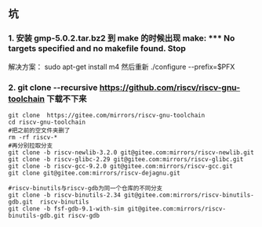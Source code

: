 ## 坑
### 1. 安装 gmp-5.0.2.tar.bz2 到 make 的时候出现 make: *** No targets specified and no makefile found.  Stop
解决方案：
sudo apt-get install m4
然后重新 ./configure --prefix=$PFX


### 2. git clone --recursive https://github.com/riscv/riscv-gnu-toolchain 下载不下来

```
git clone  https://gitee.com/mirrors/riscv-gnu-toolchain
cd riscv-gnu-toolchain
#把之前的空文件夹删了
rm -rf riscv-*
#再分别拉取分支
git clone -b riscv-newlib-3.2.0 git@gitee.com:mirrors/riscv-newlib.git
git clone -b riscv-glibc-2.29 git@gitee.com:mirrors/riscv-glibc.git
git clone -b riscv-gcc-9.2.0 git@gitee.com:mirrors/riscv-gcc.git
git clone git@gitee.com:mirrors/riscv-dejagnu.git

#riscv-binutils与riscv-gdb为同一个仓库的不同分支
git clone -b riscv-binutils-2.34 git@gitee.com:mirrors/riscv-binutils-gdb.git  riscv-binutils
git clone -b fsf-gdb-9.1-with-sim git@gitee.com:mirrors/riscv-binutils-gdb.git riscv-gdb
```
